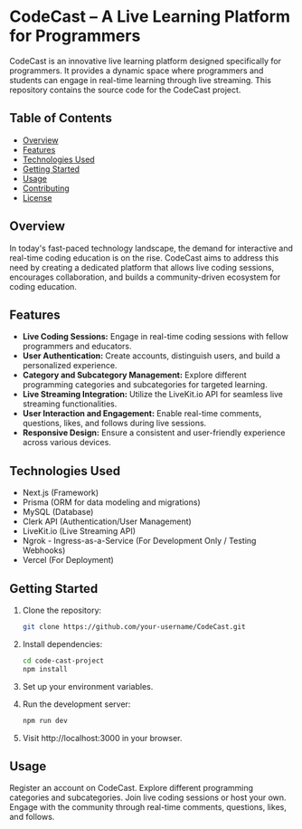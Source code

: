 # CodeCast – A Live Learning Platform for Programmers

CodeCast is an innovative live learning platform designed specifically for programmers. It provides a dynamic space where programmers and students can engage in real-time learning through live streaming. This repository contains the source code for the CodeCast project.

## Table of Contents

- [Overview](#overview)
- [Features](#features)
- [Technologies Used](#technologies-used)
- [Getting Started](#getting-started)
- [Usage](#usage)
- [Contributing](#contributing)
- [License](#license)

## Overview

In today's fast-paced technology landscape, the demand for interactive and real-time coding education is on the rise. CodeCast aims to address this need by creating a dedicated platform that allows live coding sessions, encourages collaboration, and builds a community-driven ecosystem for coding education.

## Features

- **Live Coding Sessions:** Engage in real-time coding sessions with fellow programmers and educators.
- **User Authentication:** Create accounts, distinguish users, and build a personalized experience.
- **Category and Subcategory Management:** Explore different programming categories and subcategories for targeted learning.
- **Live Streaming Integration:** Utilize the LiveKit.io API for seamless live streaming functionalities.
- **User Interaction and Engagement:** Enable real-time comments, questions, likes, and follows during live sessions.
- **Responsive Design:** Ensure a consistent and user-friendly experience across various devices.

## Technologies Used

- Next.js (Framework)
- Prisma (ORM for data modeling and migrations)
- MySQL (Database)
- Clerk API (Authentication/User Management)
- LiveKit.io (Live Streaming API)
- Ngrok - Ingress-as-a-Service (For Development Only / Testing Webhooks)
- Vercel (For Deployment)

## Getting Started

1. Clone the repository:

   ```bash
   git clone https://github.com/your-username/CodeCast.git
2. Install dependencies:

   ```bash
   cd code-cast-project
   npm install

4. Set up your environment variables.

5. Run the development server:

   ```bash
   npm run dev

6. Visit http://localhost:3000 in your browser.

## Usage
Register an account on CodeCast.
Explore different programming categories and subcategories.
Join live coding sessions or host your own.
Engage with the community through real-time comments, questions, likes, and follows.
